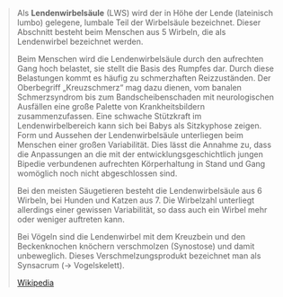 > Als **Lendenwirbelsäule** (LWS) wird der in Höhe der Lende (lateinisch lumbo) gelegene, lumbale Teil der Wirbelsäule bezeichnet. Dieser Abschnitt besteht beim Menschen aus 5 Wirbeln, die als Lendenwirbel bezeichnet werden.
>
> 
>
> Beim Menschen wird die Lendenwirbelsäule durch den aufrechten Gang hoch belastet, sie stellt die Basis des Rumpfes dar. Durch diese Belastungen kommt es häufig zu schmerzhaften Reizzuständen. Der Oberbegriff „Kreuzschmerz“ mag dazu dienen, vom banalen Schmerzsyndrom bis zum Bandscheibenschaden mit neurologischen Ausfällen eine große Palette von Krankheitsbildern zusammenzufassen. Eine schwache Stützkraft im Lendenwirbelbereich kann sich bei Babys als Sitzkyphose zeigen. Form und Aussehen der Lendenwirbelsäule unterliegen beim Menschen einer großen Variabilität. Dies lässt die Annahme zu, dass die Anpassungen an die mit der entwicklungsgeschichtlich jungen Bipedie verbundenen aufrechten Körperhaltung in Stand und Gang womöglich noch nicht abgeschlossen sind.
>
> Bei den meisten Säugetieren besteht die Lendenwirbelsäule aus 6 Wirbeln, bei Hunden und Katzen aus 7. Die Wirbelzahl unterliegt allerdings einer gewissen Variabilität, so dass auch ein Wirbel mehr oder weniger auftreten kann.
>
> Bei Vögeln sind die Lendenwirbel mit dem Kreuzbein und den Beckenknochen knöchern verschmolzen (Synostose) und damit unbeweglich. Dieses Verschmelzungsprodukt bezeichnet man als Synsacrum (→ Vogelskelett).
>
> [Wikipedia](https://de.wikipedia.org/wiki/Lendenwirbels%C3%A4ule)